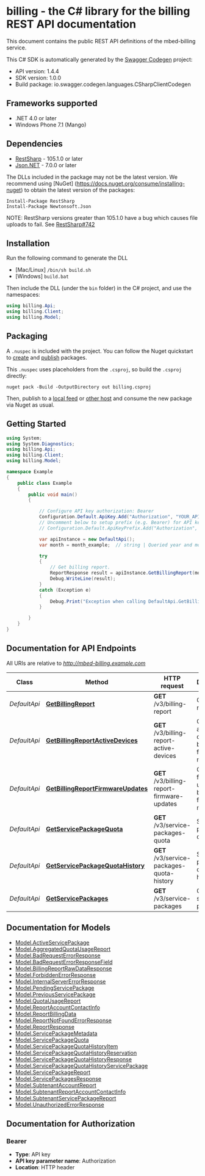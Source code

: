 # billing - the C# library for the billing REST API documentation

This document contains the public REST API definitions of the mbed-billing service.

This C# SDK is automatically generated by the [Swagger Codegen](https://github.com/swagger-api/swagger-codegen) project:

- API version: 1.4.4
- SDK version: 1.0.0
- Build package: io.swagger.codegen.languages.CSharpClientCodegen

<a name="frameworks-supported"></a>
## Frameworks supported
- .NET 4.0 or later
- Windows Phone 7.1 (Mango)

<a name="dependencies"></a>
## Dependencies
- [RestSharp](https://www.nuget.org/packages/RestSharp) - 105.1.0 or later
- [Json.NET](https://www.nuget.org/packages/Newtonsoft.Json/) - 7.0.0 or later

The DLLs included in the package may not be the latest version. We recommend using [NuGet] (https://docs.nuget.org/consume/installing-nuget) to obtain the latest version of the packages:
```
Install-Package RestSharp
Install-Package Newtonsoft.Json
```

NOTE: RestSharp versions greater than 105.1.0 have a bug which causes file uploads to fail. See [RestSharp#742](https://github.com/restsharp/RestSharp/issues/742)

<a name="installation"></a>
## Installation
Run the following command to generate the DLL
- [Mac/Linux] `/bin/sh build.sh`
- [Windows] `build.bat`

Then include the DLL (under the `bin` folder) in the C# project, and use the namespaces:
```csharp
using billing.Api;
using billing.Client;
using billing.Model;
```
<a name="packaging"></a>
## Packaging

A `.nuspec` is included with the project. You can follow the Nuget quickstart to [create](https://docs.microsoft.com/en-us/nuget/quickstart/create-and-publish-a-package#create-the-package) and [publish](https://docs.microsoft.com/en-us/nuget/quickstart/create-and-publish-a-package#publish-the-package) packages.

This `.nuspec` uses placeholders from the `.csproj`, so build the `.csproj` directly:

```
nuget pack -Build -OutputDirectory out billing.csproj
```

Then, publish to a [local feed](https://docs.microsoft.com/en-us/nuget/hosting-packages/local-feeds) or [other host](https://docs.microsoft.com/en-us/nuget/hosting-packages/overview) and consume the new package via Nuget as usual.

<a name="getting-started"></a>
## Getting Started

```csharp
using System;
using System.Diagnostics;
using billing.Api;
using billing.Client;
using billing.Model;

namespace Example
{
    public class Example
    {
        public void main()
        {

            // Configure API key authorization: Bearer
            Configuration.Default.ApiKey.Add("Authorization", "YOUR_API_KEY");
            // Uncomment below to setup prefix (e.g. Bearer) for API key, if needed
            // Configuration.Default.ApiKeyPrefix.Add("Authorization", "Bearer");

            var apiInstance = new DefaultApi();
            var month = month_example;  // string | Queried year and month of billing report

            try
            {
                // Get billing report.
                ReportResponse result = apiInstance.GetBillingReport(month);
                Debug.WriteLine(result);
            }
            catch (Exception e)
            {
                Debug.Print("Exception when calling DefaultApi.GetBillingReport: " + e.Message );
            }

        }
    }
}
```

<a name="documentation-for-api-endpoints"></a>
## Documentation for API Endpoints

All URIs are relative to *http://mbed-billing.example.com*

Class | Method | HTTP request | Description
------------ | ------------- | ------------- | -------------
*DefaultApi* | [**GetBillingReport**](docs/DefaultApi.md#getbillingreport) | **GET** /v3/billing-report | Get billing report.
*DefaultApi* | [**GetBillingReportActiveDevices**](docs/DefaultApi.md#getbillingreportactivedevices) | **GET** /v3/billing-report-active-devices | Get raw active devices billing data for the month.
*DefaultApi* | [**GetBillingReportFirmwareUpdates**](docs/DefaultApi.md#getbillingreportfirmwareupdates) | **GET** /v3/billing-report-firmware-updates | Get raw firmware updates billing data for the month.
*DefaultApi* | [**GetServicePackageQuota**](docs/DefaultApi.md#getservicepackagequota) | **GET** /v3/service-packages-quota | Service package quota
*DefaultApi* | [**GetServicePackageQuotaHistory**](docs/DefaultApi.md#getservicepackagequotahistory) | **GET** /v3/service-packages-quota-history | Service package quota history
*DefaultApi* | [**GetServicePackages**](docs/DefaultApi.md#getservicepackages) | **GET** /v3/service-packages | Get all service packages.


<a name="documentation-for-models"></a>
## Documentation for Models

 - [Model.ActiveServicePackage](docs/ActiveServicePackage.md)
 - [Model.AggregatedQuotaUsageReport](docs/AggregatedQuotaUsageReport.md)
 - [Model.BadRequestErrorResponse](docs/BadRequestErrorResponse.md)
 - [Model.BadRequestErrorResponseField](docs/BadRequestErrorResponseField.md)
 - [Model.BillingReportRawDataResponse](docs/BillingReportRawDataResponse.md)
 - [Model.ForbiddenErrorResponse](docs/ForbiddenErrorResponse.md)
 - [Model.InternalServerErrorResponse](docs/InternalServerErrorResponse.md)
 - [Model.PendingServicePackage](docs/PendingServicePackage.md)
 - [Model.PreviousServicePackage](docs/PreviousServicePackage.md)
 - [Model.QuotaUsageReport](docs/QuotaUsageReport.md)
 - [Model.ReportAccountContactInfo](docs/ReportAccountContactInfo.md)
 - [Model.ReportBillingData](docs/ReportBillingData.md)
 - [Model.ReportNotFoundErrorResponse](docs/ReportNotFoundErrorResponse.md)
 - [Model.ReportResponse](docs/ReportResponse.md)
 - [Model.ServicePackageMetadata](docs/ServicePackageMetadata.md)
 - [Model.ServicePackageQuota](docs/ServicePackageQuota.md)
 - [Model.ServicePackageQuotaHistoryItem](docs/ServicePackageQuotaHistoryItem.md)
 - [Model.ServicePackageQuotaHistoryReservation](docs/ServicePackageQuotaHistoryReservation.md)
 - [Model.ServicePackageQuotaHistoryResponse](docs/ServicePackageQuotaHistoryResponse.md)
 - [Model.ServicePackageQuotaHistoryServicePackage](docs/ServicePackageQuotaHistoryServicePackage.md)
 - [Model.ServicePackageReport](docs/ServicePackageReport.md)
 - [Model.ServicePackagesResponse](docs/ServicePackagesResponse.md)
 - [Model.SubtenantAccountReport](docs/SubtenantAccountReport.md)
 - [Model.SubtenantReportAccountContactInfo](docs/SubtenantReportAccountContactInfo.md)
 - [Model.SubtenantServicePackageReport](docs/SubtenantServicePackageReport.md)
 - [Model.UnauthorizedErrorResponse](docs/UnauthorizedErrorResponse.md)


<a name="documentation-for-authorization"></a>
## Documentation for Authorization

<a name="Bearer"></a>
### Bearer

- **Type**: API key
- **API key parameter name**: Authorization
- **Location**: HTTP header

